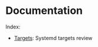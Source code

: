 <!-- 

	Bruno Mondelo Giaramita                                    
	mondelob14@gmail.com                                       
	isx48185462                                                
	Escola del Treball de Barcelona 2017-04-20 
	
															 -->

# Documentation
Index:
* [Targets](targets.md): Systemd targets review
